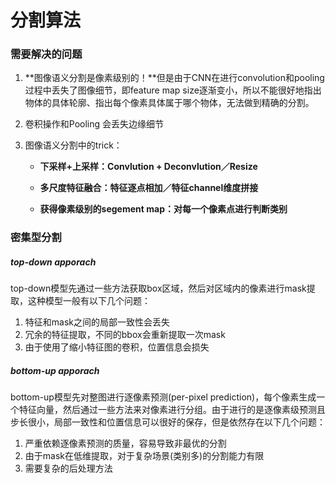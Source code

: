 # 分割算法	

### 需要解决的问题

1. **图像语义分割是像素级别的！**但是由于CNN在进行convolution和pooling过程中丢失了图像细节，即feature map size逐渐变小，所以不能很好地指出物体的具体轮廓、指出每个像素具体属于哪个物体，无法做到精确的分割。
2. 卷积操作和Pooling 会丢失边缘细节

3. 图像语义分割中的trick：

   - **下采样+上采样：Convlution + Deconvlution／Resize**

   - **多尺度特征融合：特征逐点相加／特征channel维度拼接**
   - **获得像素级别的segement map：对每一个像素点进行判断类别**

### 密集型分割

##### top-down apporach

top-down模型先通过一些方法获取box区域，然后对区域内的像素进行mask提取，这种模型一般有以下几个问题：

1. 特征和mask之间的局部一致性会丢失
2. 冗余的特征提取，不同的bbox会重新提取一次mask
3. 由于使用了缩小特征图的卷积，位置信息会损失

##### bottom-up apporach

 bottom-up模型先对整图进行逐像素预测(per-pixel prediction)，每个像素生成一个特征向量，然后通过一些方法来对像素进行分组。由于进行的是逐像素级预测且步长很小，局部一致性和位置信息可以很好的保存，但是依然存在以下几个问题：

1. 严重依赖逐像素预测的质量，容易导致非最优的分割
2. 由于mask在低维提取，对于复杂场景(类别多)的分割能力有限
3. 需要复杂的后处理方法

